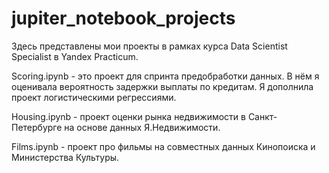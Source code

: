 # jupiter_notebook_projects
Здесь представлены мои проекты в рамках курса Data Scientist Specialist в Yandex Practicum.

Scoring.ipynb  - это проект для спринта предобработки данных. В нём я оценивала вероятность задержки выплаты по кредитам. 
Я дополнила проект логистическими регрессиями. 

Housing.ipynb - проект оценки рынка недвижимости в Санкт-Петербурге на основе данных Я.Недвижимости.

Films.ipynb - проект про фильмы на совместных данных Кинопоиска и Министерства Культуры.
